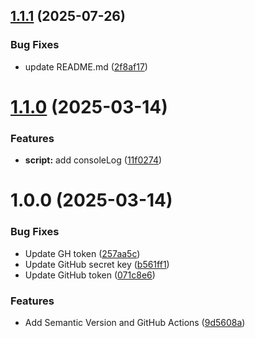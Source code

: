 ## [1.1.1](https://github.com/flowz0/semantic-version/compare/v1.1.0...v1.1.1) (2025-07-26)


### Bug Fixes

* update README.md ([2f8af17](https://github.com/flowz0/semantic-version/commit/2f8af173764690a743ce48cc10c72acbe47d33f6))

# [1.1.0](https://github.com/flowz0/semantic-version/compare/v1.0.0...v1.1.0) (2025-03-14)


### Features

* **script:** add consoleLog ([11f0274](https://github.com/flowz0/semantic-version/commit/11f02749089ce38372ba607dadd0ca0e54cff9a3))

# 1.0.0 (2025-03-14)


### Bug Fixes

* Update GH token ([257aa5c](https://github.com/flowz0/semantic-version/commit/257aa5c1df3860b7d5ff376f775100b058c34ed6))
* Update GitHub secret key ([b561ff1](https://github.com/flowz0/semantic-version/commit/b561ff1c2a9fb35137812fa23ffc87e9ece8a1dd))
* Update GitHub token ([071c8e6](https://github.com/flowz0/semantic-version/commit/071c8e6be662d5ac536004c78a18c3953a278729))


### Features

* Add Semantic Version and GitHub Actions ([9d5608a](https://github.com/flowz0/semantic-version/commit/9d5608aa3ede2e319ed18d9d0e8cc84a6c55bc1c))
